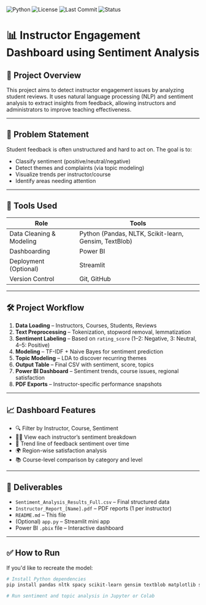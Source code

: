 ![Python](https://img.shields.io/badge/Python-3.9+-blue?logo=python)
![License](https://img.shields.io/badge/License-MIT-green.svg)
![Last Commit](https://img.shields.io/github/last-commit/chibuogwuonyemaechi/instructor-sentiment-analysis)
![Status](https://img.shields.io/badge/status-completed-brightgreen)


# 📊 Instructor Engagement Dashboard using Sentiment Analysis

## 🧩 Project Overview
This project aims to detect instructor engagement issues by analyzing student reviews. It uses natural language processing (NLP) and sentiment analysis to extract insights from feedback, allowing instructors and administrators to improve teaching effectiveness.

---

## 🎯 Problem Statement
Student feedback is often unstructured and hard to act on. The goal is to:
- Classify sentiment (positive/neutral/negative)
- Detect themes and complaints (via topic modeling)
- Visualize trends per instructor/course
- Identify areas needing attention

---

## 🔧 Tools Used
| Role | Tools |
|------|-------|
| Data Cleaning & Modeling | Python (Pandas, NLTK, Scikit-learn, Gensim, TextBlob) |
| Dashboarding | Power BI |
| Deployment (Optional) | Streamlit |
| Version Control | Git, GitHub |

---

## 🛠️ Project Workflow
1. **Data Loading** – Instructors, Courses, Students, Reviews
2. **Text Preprocessing** – Tokenization, stopword removal, lemmatization
3. **Sentiment Labeling** – Based on `rating_score` (1–2: Negative, 3: Neutral, 4–5: Positive)
4. **Modeling** – TF-IDF + Naive Bayes for sentiment prediction
5. **Topic Modeling** – LDA to discover recurring themes
6. **Output Table** – Final CSV with sentiment, score, topics
7. **Power BI Dashboard** – Sentiment trends, course issues, regional satisfaction
8. **PDF Exports** – Instructor-specific performance snapshots

---

## 📈 Dashboard Features
- 🔍 Filter by Instructor, Course, Sentiment
- 🧑‍🏫 View each instructor’s sentiment breakdown
- 📅 Trend line of feedback sentiment over time
- 🌍 Region-wise satisfaction analysis
- 📚 Course-level comparison by category and level

---

## 📄 Deliverables
- `Sentiment_Analysis_Results_Full.csv` – Final structured data
- `Instructor_Report_[Name].pdf` – PDF reports (1 per instructor)
- `README.md` – This file
- (Optional) `app.py` – Streamlit mini app
- Power BI `.pbix` file – Interactive dashboard

---

## ✅ How to Run
If you'd like to recreate the model:
```bash
# Install Python dependencies
pip install pandas nltk spacy scikit-learn gensim textblob matplotlib seaborn wordcloud

# Run sentiment and topic analysis in Jupyter or Colab
